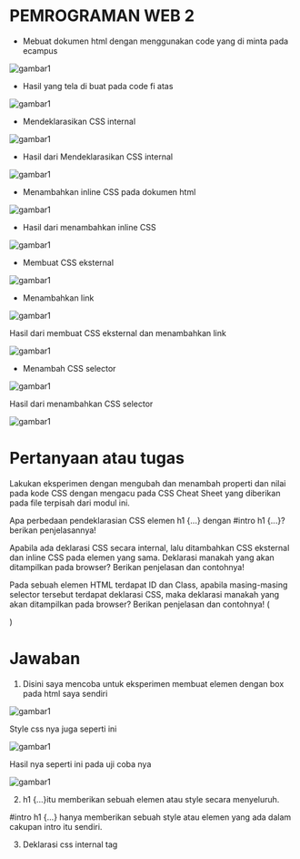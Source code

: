 # PEMROGRAMAN WEB 2

- Mebuat dokumen html dengan menggunakan code yang di minta pada ecampus

![gambar1](WEB-GAMBAR/WEBB1.png)

- Hasil yang tela di buat pada code fi atas

![gambar1](WEB-GAMBAR/WEBB2.png)

- Mendeklarasikan CSS internal

![gambar1](WEB-GAMBAR/WEBB3.png)

- Hasil dari Mendeklarasikan CSS internal

![gambar1](WEB-GAMBAR/WEBB4.png)

- Menambahkan inline CSS pada dokumen html

![gambar1](WEB-GAMBAR/WEBB5.png)

- Hasil dari menambahkan inline CSS

![gambar1](WEB-GAMBAR/WEBB6.png)

- Membuat CSS eksternal 

![gambar1](WEB-GAMBAR/WEBB9.png)

- Menambahkan link 

![gambar1](WEB-GAMBAR/WEBB7.png)

Hasil dari membuat CSS eksternal dan menambahkan link

![gambar1](WEB-GAMBAR/WEBB8.png)

- Menambah CSS selector

![gambar1](WEB-GAMBAR/WEBB10.png)

Hasil dari menambahkan CSS selector

![gambar1](WEB-GAMBAR/WEBB11.png)

# Pertanyaan atau tugas

Lakukan eksperimen dengan mengubah dan menambah properti dan nilai pada kode CSS dengan mengacu pada CSS Cheat Sheet yang diberikan pada file terpisah dari modul ini.

Apa perbedaan pendeklarasian CSS elemen h1 {...} dengan #intro h1 {...}? berikan penjelasannya!

Apabila ada deklarasi CSS secara internal, lalu ditambahkan CSS eksternal dan inline CSS pada elemen yang sama. Deklarasi manakah yang akan ditampilkan pada browser? Berikan penjelasan dan contohnya!

Pada sebuah elemen HTML terdapat ID dan Class, apabila masing-masing selector tersebut terdapat deklarasi CSS, maka deklarasi manakah yang akan ditampilkan pada browser? Berikan penjelasan dan contohnya! 
(<p id="paragraf-1" class="text-paragraf">)

# Jawaban

1. Disini saya mencoba untuk eksperimen membuat elemen dengan box pada html saya sendiri

![gambar1](WEB-GAMBAR/WEBB12.png)

 Style css nya juga seperti ini

![gambar1](WEB-GAMBAR/WEBB13.png)

Hasil nya seperti ini pada uji coba nya

![gambar1](WEB-GAMBAR/WEBB14.png)

2. h1 {...}itu memberikan sebuah elemen atau style secara menyeluruh.

#intro h1 {...} hanya memberikan sebuah style atau elemen yang ada dalam cakupan intro itu sendiri.

3. Deklarasi css internal tag <style>

![gambar1](WEB-GAMBAR/WEBB17.png)

Inline CSS

![gambar1](WEB-GAMBAR/WEBB18.png)

4. ID adalah kebalikan atau hasil sebaliknya dari selector class yang dimana ID hanya bisa di gunakan pada satu halaman saja namun selector class dapat di gunakan di setiap halaman

![gambar1](WEB-GAMBAR/WEBB15.png)

![gambar1](WEB-GAMBAR/WEBB18.png)

![gambar1](WEB-GAMBAR/WEBB16.png)
